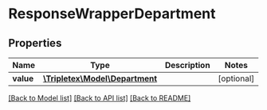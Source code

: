 # ResponseWrapperDepartment

## Properties
Name | Type | Description | Notes
------------ | ------------- | ------------- | -------------
**value** | [**\Tripletex\Model\Department**](Department.md) |  | [optional] 

[[Back to Model list]](../README.md#documentation-for-models) [[Back to API list]](../README.md#documentation-for-api-endpoints) [[Back to README]](../README.md)


